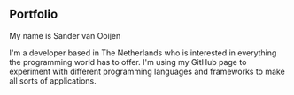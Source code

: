 ## Portfolio

My name is Sander van Ooijen

I'm a developer based in The Netherlands who is interested in everything the programming world has to offer. I'm using my GitHub page to experiment with different programming languages and frameworks to make all sorts of applications.
